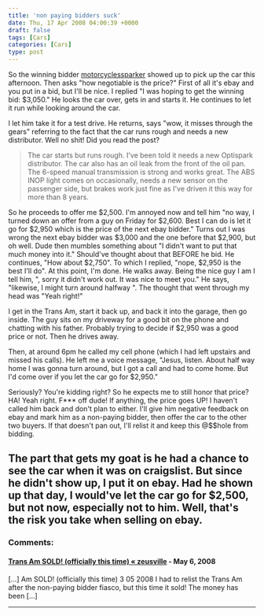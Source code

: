 ```yaml
---
title: 'non paying bidders suck'
date: Thu, 17 Apr 2008 04:00:39 +0000
draft: false
tags: [Cars]
categories: [Cars]
type: post
---
```


So the winning bidder [motorcyclessparker](http://myworld.ebay.com/motorcyclessparker) showed up to pick up the car this afternoon. Then asks "how negotiable is the price?" First of all it's ebay and you put in a bid, but I'll be nice. I replied "I was hoping to get the winning bid: $3,050." He looks the car over, gets in and starts it. He continues to let it run while looking around the car.

I let him take it for a test drive. He returns, says "wow, it misses through the gears" referring to the fact that the car runs rough and needs a new distributor. Well no shit! Did you read the post?

> The car starts but runs rough. I've been told it needs a new Optispark distributor. The car also has an oil leak from the front of the oil pan. The 6-speed manual transmission is strong and works great. The ABS INOP light comes on occasionally, needs a new sensor on the passenger side, but brakes work just fine as I've driven it this way for more than 8 years.

So he proceeds to offer me $2,500. I'm annoyed now and tell him "no way, I turned down an offer from a guy on Friday for $2,600. Best I can do is let it go for $2,950 which is the price of the next ebay bidder." Turns out I was wrong the next ebay bidder was $3,000 and the one before that $2,900, but oh well. Dude then mumbles something about "I didn't want to put that much money into it." Should've thought about that BEFORE he bid. He continues, "How about $2,750". To which I replied, "nope, $2,950 is the best I'll do". At this point, I'm done. He walks away. Being the nice guy I am I tell him, ", sorry it didn't work out. It was nice to meet you." He says, "likewise, I might turn around halfway ". The thought that went through my head was "Yeah right!"

I get in the Trans Am, start it back up, and back it into the garage, then go inside. The guy sits on my driveway for a good bit on the phone and chatting with his father. Probably trying to decide if $2,950 was a good price or not. Then he drives away.

Then, at around 6pm he called my cell phone (which I had left upstairs and missed his calls). He left me a voice message, "Jesus, listen. About half way home I was gonna turn around, but I got a call and had to come home. But I'd come over if you let the car go for $2,950."

Seriously? You're kidding right? So he expects me to still honor that price? HA! Yeah right. F\*\*\* off dude! If anything, the price goes UP! I haven't called him back and don't plan to either. I'll give him negative feedback on ebay and mark him as a non-paying bidder, then offer the car to the other two buyers. If that doesn't pan out, I'll relist it and keep this @$$hole from bidding.

The part that gets my goat is he had a chance to see the car when it was on craigslist. But since he didn't show up, I put it on ebay. Had he shown up that day, I would've let the car go for $2,500, but not now, especially not to him. Well, that's the risk you take when selling on ebay.
---
### Comments:
#### [Trans Am SOLD! (officially this time) &laquo; zeusville](http://zeusville.wordpress.com/2008/05/03/trans-am-sold-officially-this-time/ "") - <time datetime="2008-05-03 21:23:03">May 6, 2008</time>

\[...\] Am SOLD! (officially this time) 3 05 2008 I had to relist the Trans Am after the non-paying bidder fiasco, but this time it sold! The money has been \[...\]
<hr />
